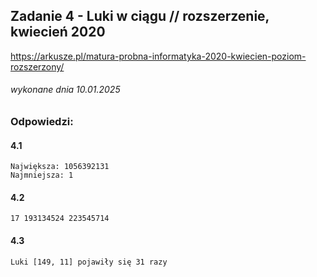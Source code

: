 ## Zadanie 4 - Luki w ciągu // rozszerzenie, kwiecień 2020
https://arkusze.pl/matura-probna-informatyka-2020-kwiecien-poziom-rozszerzony/
###### wykonane dnia 10.01.2025

### Odpowiedzi:

#### 4.1
```
Największa: 1056392131
Najmniejsza: 1
```

#### 4.2
```
17 193134524 223545714
```

#### 4.3
```
Luki [149, 11] pojawiły się 31 razy
```